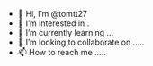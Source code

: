 - 👋 Hi, I’m @tomtt27 
- 👀 I’m interested in .
- 🌱 I’m currently learning ...
- 💞️ I’m looking to collaborate on .....
- 📫 How to reach me .....

<!---
tomtt27/tomtt27 is a ✨ special ✨ repository because its `README.md` (this file) appears on your GitHub profile.
You can click the Preview link to take a look at your changes.
--->
